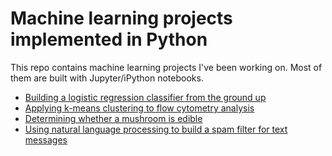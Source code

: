 # Machine learning projects implemented in Python
This repo contains machine learning projects I've been working on. Most of them are built with Jupyter/iPython notebooks.
- [Building a logistic regression classifier from the ground up](https://github.com/redwanhuq/machine-learning/blob/master/building_logistic_regression_classifiers.ipynb)
- [Applying k-means clustering to flow cytometry analysis](https://github.com/redwanhuq/machine-learning/blob/master/k-means_clustering_flow_cytometry.ipynb)
- [Determining whether a mushroom is edible](https://github.com/redwanhuq/machine-learning/blob/master/mushroom_classification.ipynb)
- [Using natural language processing to build a spam filter for text messages](https://github.com/redwanhuq/machine-learning/blob/master/sms_spam_filter.ipynb)
